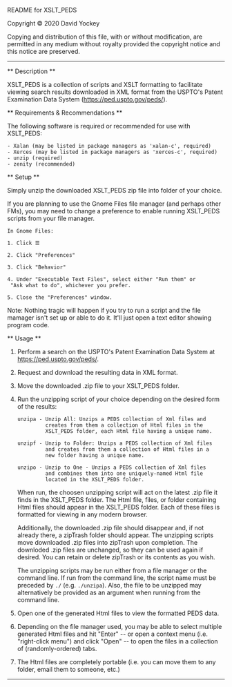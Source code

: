 README for XSLT_PEDS

  Copyright © 2020 David Yockey
  
  Copying and distribution of this file, with or without modification,
  are permitted in any medium without royalty provided the copyright
  notice and this notice are preserved.
  
<hr />
  
  ** Description **
  
  XSLT_PEDS is a collection of scripts and XSLT formatting to facilitate
  viewing search results downloaded in XML format from the USPTO's
  Patent Examination Data System (https://ped.uspto.gov/peds/).
  

  ** Requirements & Recommendations **
  
  The following software is required or recommended for use with XSLT_PEDS:
  
    - Xalan (may be listed in package managers as 'xalan-c', required)
    - Xerces (may be listed in package managers as 'xerces-c', required)
    - unzip (required)
    - zenity (recommended)


  ** Setup **

  Simply unzip the downloaded XSLT_PEDS zip file into folder of your choice.

  If you are planning to use the Gnome Files file manager (and perhaps other
  FMs), you may need to change a preference to enable running XSLT_PEDS
  scripts from your file manager.
  
    In Gnome Files:
  
    1. Click ☰
    
    2. Click "Preferences"

    3. Click "Behavior"
    
    4. Under "Executable Text Files", select either "Run them" or
     "Ask what to do", whichever you prefer.
       
    5. Close the "Preferences" window.
    
  Note: Nothing tragic will happen if you try to run a script and the file
  mamager isn't set up or able to do it. It'll just open a text editor
  showing program code.
  
  
  ** Usage **
  
  1. Perform a search on the USPTO's Patent Examination Data System at
  https://ped.uspto.gov/peds/.
  
  2. Request and download the resulting data in XML format.
    
  3. Move the downloaded .zip file to your XSLT_PEDS folder.
  
  4. Run the unzipping script of your choice depending on the desired
     form of the results:
     
         unzipa - Unzip All: Unzips a PEDS collection of Xml files and
                  creates from them a collection of Html files in the
                  XSLT_PEDS folder, each Html file having a unique name.
         
         unzipf - Unzip to Folder: Unzips a PEDS collection of Xml files
                  and creates from them a collection of Html files in a
                  new folder having a unique name.
         
         unzipo - Unzip to One - Unzips a PEDS collection of Xml files
                  and combines them into one uniquely-named Html file
                  located in the XSLT_PEDS folder.
  
     When run, the choosen unzipping script will act on the latest .zip
     file it finds in the XSLT_PEDS folder. The Html file, files, or
     folder containing Html files should appear in the XSLT_PEDS folder.
     Each of these files is formatted for viewing in any modern browser.
     
     Additionally, the downloaded .zip file should disappear and, if not
     already there, a zipTrash folder should appear. The unzipping
     scripts move downloaded .zip files into zipTrash upon completion.
     The downloded .zip files are unchanged, so they can be used again if
     desired. You can retain or delete zipTrash or its contents as you
     wish.
     
     The unzipping scripts may be run either from a file manager or the
     command line. If run from the command line, the script name must be
     preceded by `./` (e.g. `./unzipa`). Also, the file to be unzipped may
     alternatively be provided as an argument when running from the
     command line.
     
  5. Open one of the generated Html files to view the formatted PEDS data.
  
  6. Depending on the file manager used, you may be able to select
     multiple generated Html files and hit "Enter" -- or open a context
     menu (i.e. "right-click menu") and click "Open" -- to open the files
     in a collection of (randomly-ordered) tabs.
  
  7. The Html files are completely portable (i.e. you can move them to
     any folder, email them to someone, etc.)

<hr />

